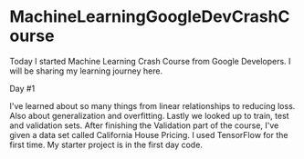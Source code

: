 # MachineLearningGoogleDevCrashCourse
Today I started Machine Learning Crash Course from Google Developers. I will be sharing my learning journey here. 

Day #1 

I've learned about so many things from linear relationships to reducing loss. 
Also about generalization and overfitting. 
Lastly we looked up to train, test and validation sets.
After finishing the Validation part of the course, I've given a data set called California House Pricing. 
I used TensorFlow for the first time. My starter project is in the first day code. 
